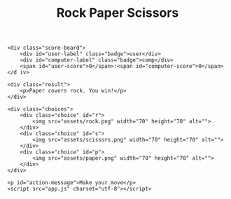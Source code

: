 <!DOCTYPE html>
<html>
<head>
	<meta charset="utf-8">
	<title>Rock Paper Scissor Game</title>
	<link rel="stylesheet" type="text/css" href="styles.css">
</head>
<body>
	<header>
		<h1>Rock Paper Scissors</h1>
	</header>

	<div class="score-board">
		<div id="user-label" class="badge">user</div>
		<div id="computer-label" class="badge">comp</div>
		<span id="user-score">0</span>:<span id="computer-score">0</span>
	</d iv>

	<div class="result">
		<p>Paper covers rock. You win!</p>
	</div>

	<div class="choices">
		<div class="choice" id="r">
			<img src="assets/rock.png" width="70" height="70" alt="">
		</div>
		<div class="choice" id="s">
			<img src="assets/scissors.png" width="70" height="70" alt="">
		</div>
		<div class="choice" id="p">
			<img src="assets/paper.png" width="70" height="70" alt="">
		</div>
	</div>

	<p id="action-message">Make your move</p>
	<script src="app.js" charset="utf-8"></script>
 </body>
</html>
